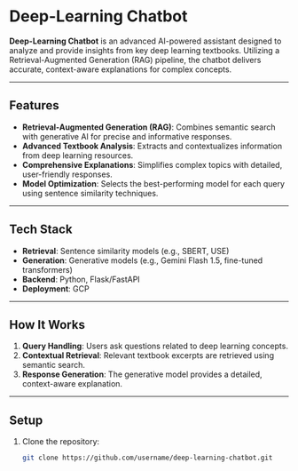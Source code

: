 # Deep-Learning Chatbot  

**Deep-Learning Chatbot** is an advanced AI-powered assistant designed to analyze and provide insights from key deep learning textbooks. Utilizing a Retrieval-Augmented Generation (RAG) pipeline, the chatbot delivers accurate, context-aware explanations for complex concepts.

---

## Features  

- **Retrieval-Augmented Generation (RAG)**: Combines semantic search with generative AI for precise and informative responses.  
- **Advanced Textbook Analysis**: Extracts and contextualizes information from deep learning resources.  
- **Comprehensive Explanations**: Simplifies complex topics with detailed, user-friendly responses.  
- **Model Optimization**: Selects the best-performing model for each query using sentence similarity techniques.  

---

## Tech Stack  

- **Retrieval**: Sentence similarity models (e.g., SBERT, USE)  
- **Generation**: Generative models (e.g., Gemini Flash 1.5, fine-tuned transformers)  
- **Backend**: Python, Flask/FastAPI  
- **Deployment**: GCP  

---

## How It Works  

1. **Query Handling**: Users ask questions related to deep learning concepts.  
2. **Contextual Retrieval**: Relevant textbook excerpts are retrieved using semantic search.  
3. **Response Generation**: The generative model provides a detailed, context-aware explanation.  

---

## Setup  

1. Clone the repository:  
   ```bash
   git clone https://github.com/username/deep-learning-chatbot.git
